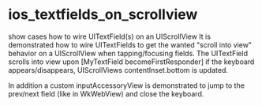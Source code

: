 # ios_textfields_on_scrollview
show cases how to wire UITextField(s) on an UIScrollView
It is  demonstrated how to wire UITextFields to get the wanted
"scroll into view" behavior on a UIScrollView when tapping/focusing fields.
The UITextField scrolls into view upon  [MyTextField becomeFirstResponder]
 if the keyboard appears/disappears, UIScrollViews contentInset.bottom is updated.

In addition a custom inputAccessoryView is demonstrated to jump to the prev/next field (like in WkWebView) and close the keyboard.
